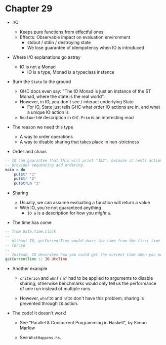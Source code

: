 # Chapter 29

- I/O
    - Keeps pure functions from effectful ones
    - Effects: Observable impact on evaluation environment
        - stdout / stdin / destroying state
        - We lose guarantee of idempotency when IO is introduced

- Where I/O explanations go astray
    - IO is not a Monad
        - IO is a type, Monad is a typeclass instance

- Burn the `State` to the ground
    - GHC docs even say: "The IO Monad is just an instance of the ST Monad,
      where the state is the real world".
    - However, in IO, you don't see / interact underlying State
        - For IO, State just tells GHC what order IO actions are in, and what a
          unique IO action is
    - `RealWorld#` description in `GHC.Prim` is an interesting read

- The reason we need this type
    - A way to order operations
    - A way to disable sharing that takes place in non-strictness

- Order and chaos

```haskell
-- IO can guarantee that this will print "123", because it nests actions and
-- provides sequencing and ordering.
main = do
    putStr "1"
    putStr "2"
    putStrLn "3"
```

- Sharing
    - Usually, we can assume evaluating a function will return a value
    - With IO, you're not guaranteed anything
        - `IO a` is a description for how you *might* `a`.

- The time has come

```haskell
-- from Data.Time.Clock
--
-- Without IO, getCurrentTime would share the time from the first time it was
-- forced
--
-- Instead, IO describes how you could get the current time when you need it
getCurrentTime :: IO UtcTime
```

- Another example
    - `criterion` and `whnf` / `nf` had to be applied to arguments to disable
      sharing; otherwise benchmarks would only tell us the performance of one
      run instead of multiple runs

    - However, `whnfIO` and `nfIO` don't have this problem; sharing is prevented
      through `IO` action.

- The code! It doesn't work!
    - See "Parallel & Concurrent Programming in Haskell", by Simon Marlow

    - See `WhatHappens.hs`.
